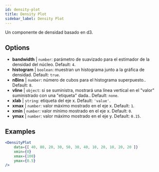 ```yaml
---
id: density-plot
title: Density Plot
sidebar_label: Density Plot
---
```


Un componente de densidad basado en d3.

## Options

* __bandwidth__ | `number`: parámetro de suavizado para el estimador de la densidad del núcleo. Default: `4`.
* __histogram__ | `boolean`: muestran un histograma junto a la gráfica de densidad. Default: `true`.
* __nBins__ | `number`: número de cubos para el histograma superpuesto.. Default: `8`.
* __vline__ | `object`: si se suministra, mostrará una línea vertical en el "valor" suministrado con una "etiqueta" dada.. Default: `none`.
* __xlab__ | `string`: etiqueta del eje x. Default: `'value'`.
* __xmax__ | `number`: valor máximo mostrado en el eje x. Default: `1`.
* __xmin__ | `number`: valor mínimo mostrado en el eje x. Default: `0`.
* __ymax__ | `number`: valor máximo mostrado en el eje y. Default: `0.15`.


## Examples

```jsx live
<DensityPlot
    data={[ 40, 80, 20, 30, 50, 30, 40, 10, 20, 10, 20, 20 ]}
    xmin={0}
    xmax={100}
    ymax={0.5}
/>
```


